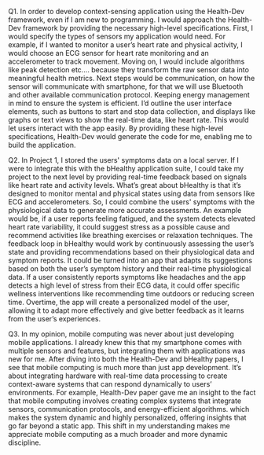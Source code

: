 Q1. In order to develop context-sensing application using the Health-Dev framework, even if I am new to programming. I would approach the Health-Dev framework by providing the necessary high-level specifications. First, I would specify the types of sensors my application would need. For example, if I wanted to monitor a user’s heart rate and physical activity, I would choose an ECG sensor for heart rate monitoring and an accelerometer to track movement. Moving on, I would include algorithms like peak detection etc.… because they transform the raw sensor data into meaningful health metrics. Next steps would be communication, on how the sensor will communicate with smartphone, for that we will use Bluetooth and other available communication protocol. Keeping energy management in mind to ensure the system is efficient. I’d outline the user interface elements, such as buttons to start and stop data collection, and displays like graphs or text views to show the real-time data, like heart rate. This would let users interact with the app easily. By providing these high-level specifications, Health-Dev would generate the code for me, enabling me to build the application.

Q2. In Project 1, I stored the users' symptoms data on a local server. If I were to integrate this with the bHealthy application suite, I could take my project to the next level by providing real-time feedback based on signals like heart rate and activity levels. What’s great about bHealthy is that it’s designed to monitor mental and physical states using data from sensors like ECG and accelerometers. So, I could combine the users' symptoms with the physiological data to generate more accurate assessments. An example would be, if a user reports feeling fatigued, and the system detects elevated heart rate variability, it could suggest stress as a possible cause and recommend activities like breathing exercises or relaxation techniques. The feedback loop in bHealthy would work by continuously assessing the user’s state and providing recommendations based on their physiological data and symptom reports. It could be turned into an app that adapts its suggestions based on both the user’s symptom history and their real-time physiological data. If a user consistently reports symptoms like headaches and the app detects a high level of stress from their ECG data, it could offer specific wellness interventions like recommending time outdoors or reducing screen time. Overtime, the app will create a personalized model of the user, allowing it to adapt more effectively and give better feedback as it learns from the user’s experiences.

Q3. In my opinion, mobile computing was never about just developing mobile applications. I already knew this that my smartphone comes with multiple sensors and features, but integrating them with applications was new for me. After diving into both the Health-Dev and bHealthy papers, I see that mobile computing is much more than just app development. It’s about integrating hardware with real-time data processing to create context-aware systems that can respond dynamically to users’ environments. For example, Health-Dev paper gave me an insight to the fact that mobile computing involves creating complex systems that integrate sensors, communication protocols, and energy-efficient algorithms. which makes the system dynamic and highly personalized, offering insights that go far beyond a static app. This shift in my understanding makes me appreciate mobile computing as a much broader and more dynamic discipline.

